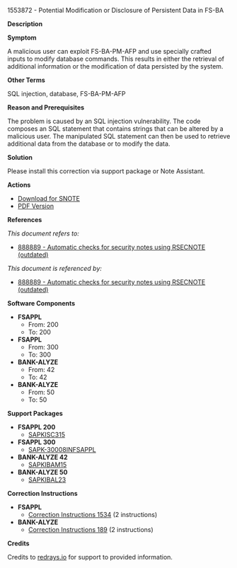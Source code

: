 1553872 - Potential Modification or Disclosure of Persistent Data in FS-BA

**Description**

**Symptom**

A malicious user can exploit FS-BA-PM-AFP and use specially crafted inputs to modify database commands. This results in either the retrieval of additional information or the modification of data persisted by the system.

**Other Terms**

SQL injection, database, FS-BA-PM-AFP

**Reason and Prerequisites**

The problem is caused by an SQL injection vulnerability. The code composes an SQL statement that contains strings that can be altered by a malicious user. The manipulated SQL statement can then be used to retrieve additional data from the database or to modify the data.

**Solution**

Please install this correction via support package or Note Assistant.

**Actions**

- [Download for SNOTE](https://notesdownloads.sap.com/note/0040000009209722017)
- [PDF Version](https://userapps.support.sap.com/sap/support/sfm/notes/print/0001553872?language=en-US&token=A79F115F8E90534367CAC80D955A922F)

**References**

*This document refers to:*
- [888889 - Automatic checks for security notes using RSECNOTE (outdated)](https://me.sap.com/notes/888889)

*This document is referenced by:*
- [888889 - Automatic checks for security notes using RSECNOTE (outdated)](https://me.sap.com/notes/888889)

**Software Components**

- **FSAPPL**
  - From: 200
  - To: 200
- **FSAPPL**
  - From: 300
  - To: 300
- **BANK-ALYZE**
  - From: 42
  - To: 42
- **BANK-ALYZE**
  - From: 50
  - To: 50

**Support Packages**

- **FSAPPL 200**
  - [SAPKISC315](https://me.sap.com/supportpackage/SAPKISC315)
- **FSAPPL 300**
  - [SAPK-30008INFSAPPL](https://me.sap.com/supportpackage/SAPK-30008INFSAPPL)
- **BANK-ALYZE 42**
  - [SAPKIBAM15](https://me.sap.com/supportpackage/SAPKIBAM15)
- **BANK-ALYZE 50**
  - [SAPKIBAL23](https://me.sap.com/supportpackage/SAPKIBAL23)

**Correction Instructions**

- **FSAPPL**
  - [Correction Instructions 1534](https://me.sap.com/corrins/0001553872/1534) (2 instructions)
- **BANK-ALYZE**
  - [Correction Instructions 189](https://me.sap.com/corrins/0001553872/189) (2 instructions)

**Credits**

Credits to [redrays.io](https://redrays.io) for support to provided information.